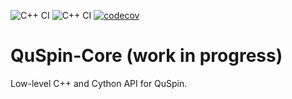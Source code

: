 
![C++ CI](https://github.com/QuSpin/QuSpin-Core/actions/workflows/cpp_api_ci.yml/badge.svg)
![C++ CI](https://github.com/QuSpin/QuSpin-Core/actions/workflows/cython_api_ci.yml/badge.svg)
[![codecov](https://codecov.io/gh/QuSpin/QuSpin-Core/branch/main/graph/badge.svg?token=RMRQBFPFT6)](https://codecov.io/gh/QuSpin/QuSpin-Core)

# QuSpin-Core (work in progress)
Low-level C++ and Cython API for QuSpin.

